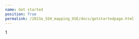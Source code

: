 ```yaml
---
name: Get started
position: True
permalink: /2023a_SSH_mapping_OSE/docs/getstartedpage.html
---
```


1